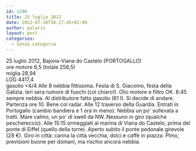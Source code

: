```yaml
---
id: 1298
title: 25 luglio 2012
date: 2012-07-26T16:17:45+02:00
author: polaris
layout: post
categories:
  - Senza categoria
---
```

25 luglio 2012, Bajona-Viana do Castelo (PORTOGALLO)  
ore motore 6,5 (totale 258,5)  
miglia 28,94  
LOG 4417,4  
gasolio <4/4 Alle 8 nebbia fittissima. Festa di S. Giacomo, festa della Galizia. Ieri sera rumore di fuochi (col chiaro!). Olio motore e filtro OK. 8:45 sempre nebbia. Al distributore fatto gasolio (61 l). Si decide di andare. Partenza ore 10. Bene col radar. Alle 12 traverso della Guardia. Entrati in Portogallo (cambio bandiera e 1 ora in meno). Nebbia un po' sollevata a tratti. Mare calmo, un po' di swell da NW. Nessuno in giro (qualche peschereccio). Alle 15:15 ormeggiati al marina di Viana do Castelo, prima del ponte di Eiffel (quello della torre). Aperto subito il ponte pedonale girevole (28 €). Giro in città: carina la città vecchia, dolci e caffè in piazza. Plmo, previsioni buone per domani, ma rischio ancora nebbia.